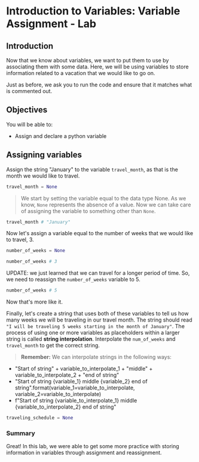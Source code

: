 
# Introduction to Variables: Variable Assignment - Lab

## Introduction
Now that we know about variables, we want to put them to use by associating them with some data.  Here, we will be using variables to store information related to a vacation that we would like to go on.

Just as before, we ask you to run the code and ensure that it matches what is commented out.

## Objectives
You will be able to:
* Assign and declare a python variable

## Assigning variables

Assign the string "January" to the variable `travel_month`, as that is the month we would like to travel.


```python
travel_month = None
```

> We start by setting the variable equal to the data type None.  As we know, `None` represents the absence of a value. Now we can take care of assigning the variable to something other than `None`.


```python
travel_month # "January"
```

Now let's assign a variable equal to the number of weeks that we would like to travel, 3. 


```python
number_of_weeks = None
```


```python
number_of_weeks # 3
```

UPDATE: we just learned that we can travel for a longer period of time. So, we need to reassign the `number_of_weeks` variable to 5.


```python
number_of_weeks # 5
```

Now that's more like it.

Finally, let's create a string that uses both of these variables to tell us how many weeks we will be traveling in our travel month. The string should read `"I will be traveling 5 weeks starting in the month of January"`. The process of using one or more variables as placeholders within a larger string is called **string interpolation**.  Interpolate the `num_of_weeks` and `travel_month` to get the correct string.

> **Remember:** We can interpolate strings in the following ways:
* "Start of string" + variable_to_interpolate_1 + "middle" + variable_to_interpolate_2 + "end of string"
* "Start of string {variable_1} middle {variable_2} end of string".format(variable_1=variable_to_interpolate, variable_2=variable_to_interpolate)
* f"Start of string {variable_to_interpolate_1} middle {variable_to_interpolate_2} end of string" 


```python
traveling_schedule = None
```

### Summary

Great! In this lab, we were able to get some more practice with storing information in variables through assignment and reassignment.

